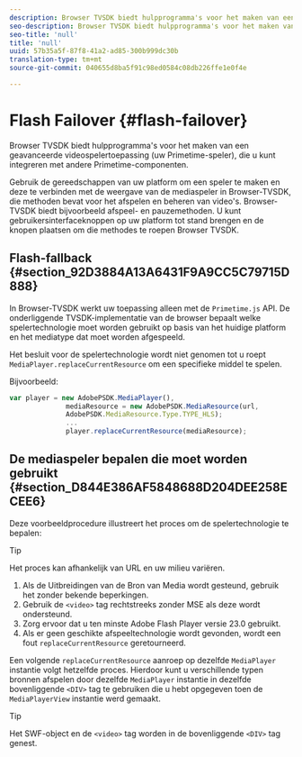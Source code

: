 ```yaml
---
description: Browser TVSDK biedt hulpprogramma's voor het maken van een geavanceerde videospelertoepassing (uw Primetime-speler), die u kunt integreren met andere Primetime-componenten.
seo-description: Browser TVSDK biedt hulpprogramma's voor het maken van een geavanceerde videospelertoepassing (uw Primetime-speler), die u kunt integreren met andere Primetime-componenten.
seo-title: 'null'
title: 'null'
uuid: 57b35a5f-87f8-41a2-ad85-300b999dc30b
translation-type: tm+mt
source-git-commit: 040655d8ba5f91c98ed0584c08db226ffe1e0f4e

---
```



# Flash Failover {#flash-failover}

Browser TVSDK biedt hulpprogramma&#39;s voor het maken van een geavanceerde videospelertoepassing (uw Primetime-speler), die u kunt integreren met andere Primetime-componenten.

Gebruik de gereedschappen van uw platform om een speler te maken en deze te verbinden met de weergave van de mediaspeler in Browser-TVSDK, die methoden bevat voor het afspelen en beheren van video&#39;s. Browser-TVSDK biedt bijvoorbeeld afspeel- en pauzemethoden. U kunt gebruikersinterfaceknoppen op uw platform tot stand brengen en de knopen plaatsen om die methodes te roepen Browser TVSDK.

## Flash-fallback {#section_92D3884A13A6431F9A9CC5C79715D888}

In Browser-TVSDK werkt uw toepassing alleen met de `Primetime.js` API. De onderliggende TVSDK-implementatie van de browser bepaalt welke spelertechnologie moet worden gebruikt op basis van het huidige platform en het mediatype dat moet worden afgespeeld.

Het besluit voor de spelertechnologie wordt niet genomen tot u roept `MediaPlayer.replaceCurrentResource` om een specifieke middel te spelen.

Bijvoorbeeld:

```js
var player = new AdobePSDK.MediaPlayer(), 
              mediaResource = new AdobePSDK.MediaResource(url, 
              AdobePSDK.MediaResource.Type.TYPE_HLS); 
              ... 
              player.replaceCurrentResource(mediaResource);
```

## De mediaspeler bepalen die moet worden gebruikt {#section_D844E386AF5848688D204DEE258ECEE6}

Deze voorbeeldprocedure illustreert het proces om de spelertechnologie te bepalen:

>[!TIP]
>
>Het proces kan afhankelijk van URL en uw milieu variëren.

1. Als de Uitbreidingen van de Bron van Media wordt gesteund, gebruik het zonder bekende beperkingen.
1. Gebruik de `<video>` tag rechtstreeks zonder MSE als deze wordt ondersteund.
1. Zorg ervoor dat u ten minste Adobe Flash Player versie 23.0 gebruikt.
1. Als er geen geschikte afspeeltechnologie wordt gevonden, wordt een fout `replaceCurrentResource` geretourneerd.

Een volgende `replaceCurrentResource` aanroep op dezelfde `MediaPlayer` instantie volgt hetzelfde proces. Hierdoor kunt u verschillende typen bronnen afspelen door dezelfde `MediaPlayer` instantie in dezelfde bovenliggende `<DIV>` tag te gebruiken die u hebt opgegeven toen de `MediaPlayerView` instantie werd gemaakt.

>[!TIP]
>
>Het SWF-object en de `<video>` tag worden in de bovenliggende `<DIV>` tag genest.


